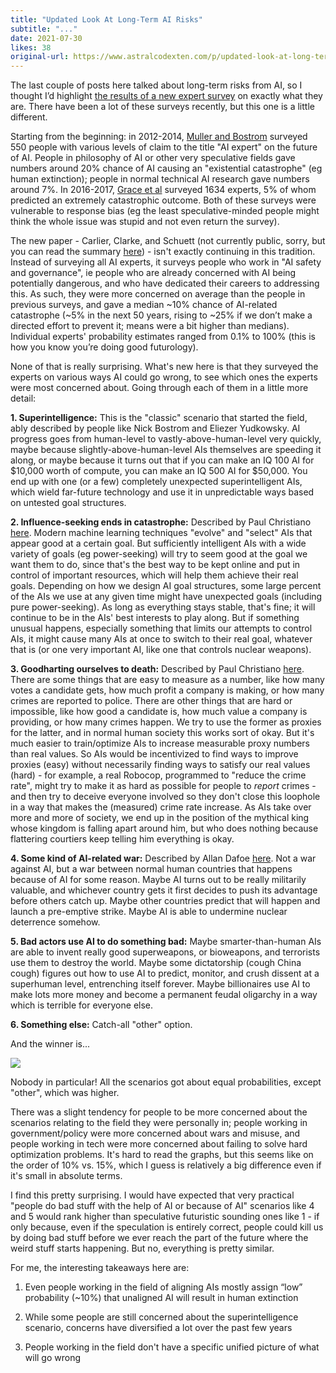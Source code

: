 ```yaml
---
title: "Updated Look At Long-Term AI Risks"
subtitle: "..."
date: 2021-07-30
likes: 38
original-url: https://www.astralcodexten.com/p/updated-look-at-long-term-ai-risks
---
```

The last couple of posts here talked about long-term risks from AI, so I thought I’d highlight [the results of a new expert survey](https://forum.effectivealtruism.org/posts/2tumunFmjBuXdfF2F/survey-on-ai-existential-risk-scenarios-1) on exactly what they are. There have been a lot of these surveys recently, but this one is a little different.

Starting from the beginning: in 2012-2014, [Muller and Bostrom](https://www.nickbostrom.com/papers/survey.pdf) surveyed 550 people with various levels of claim to the title "AI expert" on the future of AI. People in philosophy of AI or other very speculative fields gave numbers around 20% chance of AI causing an "existential catastrophe" (eg human extinction); people in normal technical AI research gave numbers around 7%. In 2016-2017, [Grace et al](https://arxiv.org/pdf/1705.08807.pdf) surveyed 1634 experts, 5% of whom predicted an extremely catastrophic outcome. Both of these surveys were vulnerable to response bias (eg the least speculative-minded people might think the whole issue was stupid and not even return the survey).

The new paper - Carlier, Clarke, and Schuett (not currently public, sorry, but you can read the summary [here](https://forum.effectivealtruism.org/posts/2tumunFmjBuXdfF2F/survey-on-ai-existential-risk-scenarios-1)) - isn't exactly continuing in this tradition. Instead of surveying all AI experts, it surveys people who work in "AI safety and governance", ie people who are already concerned with AI being potentially dangerous, and who have dedicated their careers to addressing this. As such, they were more concerned on average than the people in previous surveys, and gave a median ~10% chance of AI-related catastrophe (~5% in the next 50 years, rising to ~25% if we don’t make a directed effort to prevent it; means were a bit higher than medians). Individual experts' probability estimates ranged from 0.1% to 100% (this is how you know you’re doing good futurology).

None of that is really surprising. What's new here is that they surveyed the experts on various ways AI could go wrong, to see which ones the experts were most concerned about. Going through each of them in a little more detail:

 **1\. Superintelligence:** This is the "classic" scenario that started the field, ably described by people like Nick Bostrom and Eliezer Yudkowsky. AI progress goes from human-level to vastly-above-human-level very quickly, maybe because slightly-above-human-level AIs themselves are speeding it along, or maybe because it turns out that if you can make an IQ 100 AI for $10,000 worth of compute, you can make an IQ 500 AI for $50,000. You end up with one (or a few) completely unexpected superintelligent AIs, which wield far-future technology and use it in unpredictable ways based on untested goal structures.

 **2\. Influence-seeking ends in catastrophe:** Described by Paul Christiano [here](https://www.lesswrong.com/posts/HBxe6wdjxK239zajf/what-failure-looks-like#Part_II__influence_seeking_behavior_is_scary). Modern machine learning techniques "evolve" and "select" AIs that appear good at a certain goal. But sufficiently intelligent AIs with a wide variety of goals (eg power-seeking) will try to seem good at the goal we want them to do, since that's the best way to be kept online and put in control of important resources, which will help them achieve their real goals. Depending on how we design AI goal structures, some large percent of the AIs we use at any given time might have unexpected goals (including pure power-seeking). As long as everything stays stable, that's fine; it will continue to be in the AIs' best interests to play along. But if something unusual happens, especially something that limits our attempts to control AIs, it might cause many AIs at once to switch to their real goal, whatever that is (or one very important AI, like one that controls nuclear weapons).

 **3\. Goodharting ourselves to death:** Described by Paul Christiano [here](https://www.lesswrong.com/posts/HBxe6wdjxK239zajf/what-failure-looks-like#Part_I__You_get_what_you_measure). There are some things that are easy to measure as a number, like how many votes a candidate gets, how much profit a company is making, or how many crimes are reported to police. There are other things that are hard or impossible, like how good a candidate is, how much value a company is providing, or how many crimes happen. We try to use the former as proxies for the latter, and in normal human society this works sort of okay. But it's much easier to train/optimize AIs to increase measurable proxy numbers than real values. So AIs would be incentivized to find ways to improve proxies (easy) without necessarily finding ways to satisfy our real values (hard) - for example, a real Robocop, programmed to "reduce the crime rate", might try to make it as hard as possible for people to _report_ crimes - and then try to deceive everyone involved so they don't close this loophole in a way that makes the (measured) crime rate increase. As AIs take over more and more of society, we end up in the position of the mythical king whose kingdom is falling apart around him, but who does nothing because flattering courtiers keep telling him everything is okay.

 **4\. Some kind of AI-related war:** Described by Allan Dafoe [here](https://www.fhi.ox.ac.uk/wp-content/uploads/GovAIAgenda.pdf). Not a war against AI, but a war between normal human countries that happens because of AI for some reason. Maybe AI turns out to be really militarily valuable, and whichever country gets it first decides to push its advantage before others catch up. Maybe other countries predict that will happen and launch a pre-emptive strike. Maybe AI is able to undermine nuclear deterrence somehow.

 **5\. Bad actors use AI to do something bad:** Maybe smarter-than-human AIs are able to invent really good superweapons, or bioweapons, and terrorists use them to destroy the world. Maybe some dictatorship (cough China cough) figures out how to use AI to predict, monitor, and crush dissent at a superhuman level, entrenching itself forever. Maybe billionaires use AI to make lots more money and become a permanent feudal oligarchy in a way which is terrible for everyone else.

 **6\. Something else:** Catch-all "other" option.

And the winner is...

[![](https://substackcdn.com/image/fetch/w_1456,c_limit,f_auto,q_auto:good,fl_progressive:steep/https%3A%2F%2Fbucketeer-e05bbc84-baa3-437e-9518-adb32be77984.s3.amazonaws.com%2Fpublic%2Fimages%2F4b99cf96-9408-4bd0-9425-7e3e35871b26_703x431.png)](https://substackcdn.com/image/fetch/f_auto,q_auto:good,fl_progressive:steep/https%3A%2F%2Fbucketeer-e05bbc84-baa3-437e-9518-adb32be77984.s3.amazonaws.com%2Fpublic%2Fimages%2F4b99cf96-9408-4bd0-9425-7e3e35871b26_703x431.png)

Nobody in particular! All the scenarios got about equal probabilities, except "other", which was higher.

There was a slight tendency for people to be more concerned about the scenarios relating to the field they were personally in; people working in government/policy were more concerned about wars and misuse, and people working in tech were more concerned about failing to solve hard optimization problems. It's hard to read the graphs, but this seems like on the order of 10% vs. 15%, which I guess is relatively a big difference even if it's small in absolute terms.

I find this pretty surprising. I would have expected that very practical "people do bad stuff with the help of AI or because of AI" scenarios like 4 and 5 would rank higher than speculative futuristic sounding ones like 1 - if only because, even if the speculation is entirely correct, people could kill us by doing bad stuff before we ever reach the part of the future where the weird stuff starts happening. But no, everything is pretty similar.

For me, the interesting takeaways here are:

  1. Even people working in the field of aligning AIs mostly assign “low” probability (~10%) that unaligned AI will result in human extinction

  2. While some people are still concerned about the superintelligence scenario, concerns have diversified a lot over the past few years

  3. People working in the field don't have a specific unified picture of what will go wrong



